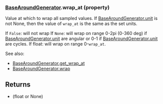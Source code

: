 ### [BaseAroundGenerator](BaseAroundGenerator.md).wrap_at (property)




Value at which to wrap all sampled values.  If [BaseAroundGenerator.unit](BaseAroundGenerator.unit.md) is not None,
then the value of `wrap_at` is the same as the set units.

If `False`: will not wrap
If `None`: will wrap on range 0-2pi (0-360 deg) if [BaseAroundGenerator.unit](BaseAroundGenerator.unit.md) are angular
    or 0-1 if [BaseAroundGenerator.unit](BaseAroundGenerator.unit.md) are cycles.
If float: will wrap on range 0-`wrap_at`.

See also:

* [BaseAroundGenerator.get_wrap_at](BaseAroundGenerator.get_wrap_at.md)
* [BaseAroundGenerator.wrap](BaseAroundGenerator.wrap.md)

Returns
---------
* (float or None)

